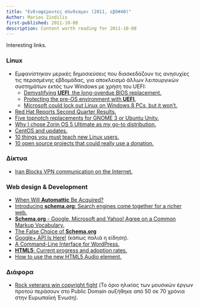 ```yaml
---
title: "Ενδιαφέροντες σύνδεσμοι (2011, εβδ#40)"
Author: Marios Zindilis
first-published: 2011-10-08
description: Content worth reading for 2011-10-08
---
```


Interesting links.

<!-- read more -->

<h3>Linux</h3>
<ul><li>Εμφανίστηκαν μερικές δημοσιεύσεις που διασκεδάζουν τις ανησυχίες τις περασμένης εβδομάδας, για αποκλεισμό άλλων λειτουργικών συστημάτων εκτός των Windows με χρήση του UEFI:<ul><li><a href="http://www.extremetech.com/computing/96985-demystifying-uefi-the-long-overdue-bios-replacement">Demystifying <strong>UEFI</strong>, the long-overdue BIOS replacement.</a></li>
<li><a href="http://blogs.msdn.com/b/b8/archive/2011/09/22/protecting-the-pre-os-environment-with-uefi.aspx">Protecting the pre-OS environment with <strong>UEFI</strong>.</a></li>
<li><a href="http://www.extremetech.com/computing/96909-microsoft-could-lock-out-linux-on-windows-8-pcs-but-it-wont">Microsoft could lock out Linux on Windows 8 PCs, but it won’t.</a></li></ul></li>
<li><a href="https://web.archive.org/web/20110925021804/http://finance.yahoo.com/news/Red-Hat-Reports-Second-bw-474607315.html">Red Hat Reports Second Quarter Results.</a></li>
<li><a href="http://www.techrepublic.com/blog/five-apps/five-topnotch-replacements-for-gnome-3-or-ubuntu-unity/1071">Five topnotch replacements for GNOME 3 or Ubuntu Unity.</a></li>
<li><a href="http://www.techrepublic.com/blog/opensource/why-i-chose-zorin-os-5-ultimate-as-my-go-to-distribution/3042">Why I chose Zorin OS 5 Ultimate as my go-to distribution.</a></li>
<li><a href="http://lwn.net/Articles/460791/">CentOS and updates.</a></li>
<li><a href="http://www.techrepublic.com/blog/10things/10-things-you-must-teach-new-linux-users/2756">10 things you must teach new Linux users.</a></li>
<li><a href="http://www.techrepublic.com/blog/10things/10-open-source-projects-that-could-really-use-a-donation/2746">10 open source projects that could really use a donation.</a></li>
</ul>

<h3>Δίκτυα</h3>
<ul><li><a href="http://www.stopfundamentalism.com/index.php?option=com_content&task=view&id=1207">Iran Blocks VPN communication on the Internet.</a></li>
</ul>

<h3>Web design & Development</h3>
<ul><li><a href="http://www.wptavern.com/when-will-automattic-be-acquired">When Will <strong>Automattic</strong> Be Acquired?</a></li>
<li><a href="http://googleblog.blogspot.com/2011/06/introducing-schemaorg-search-engines.html">Introducing <strong>schema.org</strong>: Search engines come together for a richer web.</a></li>
<li><a href="http://www.infoq.com/news/2011/06/Schema-org"><strong>Schema.org</strong> - Google, Microsoft and Yahoo! Agree on a Common Markup Vocabulary.</a></li>
<li><a href="http://manu.sporny.org/2011/false-choice/">The False Choice of <strong>Schema.org</strong></a></li>
<li><a href="http://plusheadlines.com/google-api-is-here/2092/">Google+ API Is Here!</a> (κάπως παλιά η είδηση).</li>
<li><a href="http://scribu.net/wordpress/a-command-line-interface-for-wordpress.html">A Command-Line Interface for WordPress.</a></li>
<li><a href="http://www.techrepublic.com/blog/webmaster/html5-current-progress-and-adoption-rates/651"><strong>HTML5</strong>: Current progress and adoption rates.</a></li>
<li><a href="http://www.techrepublic.com/blog/webmaster/how-to-use-the-new-html5-audio-element/621">How to use the new HTML5 Audio element.</a></li>
</ul>

<h3>Διάφορα</h3>
<ul><li><a href="http://www.bbc.co.uk/news/entertainment-arts-14882146">Rock veterans win copyright fight</a> (Το όριο ηλικίας των μουσικών έργων προτού περάσουν στο Public Domain αυξήθηκε από 50 σε 70 χρόνια στην Ευρωπαϊκή Ένωση).</li>
</ul>
